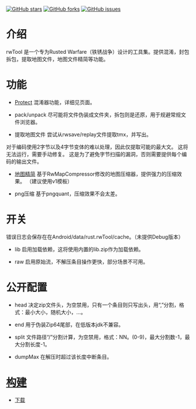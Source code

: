 [![GitHub stars](https://img.shields.io/github/stars/n9tank/rwmodProtect)](https://githubfast.com/n9tank/rwmodProtect/stargazers) [![GitHub forks](https://img.shields.io/github/forks/n9tank/rwmodProtect)](https://githubfast.com/n9tank/rwmodProtect/network) [![GitHub issues](https://img.shields.io/github/issues/n9tank/rwmodProtect)](https://githubfast.com/n9tank/rwmodProtect/issues)

# 介绍
 rwTool 是一个专为Rusted Warfare（铁锈战争）设计的工具集。提供混淆，封包拆包，提取地图文件，地图文件精简等功能。

# 功能

- [Protect](README_Protect.MD)
混淆器功能，详细见页面。

- pack/unpack
尽可能将文件伪装成文件夹，拆包则是还原，用于规避常规文件浏览器。

- 提取地图文件
尝试从rwsave/replay文件提取tmx，并写出。

对于编码使用2字节以及4字节变体的难以处理，因此仅提取可能的最大文。
这将无法运行，需要手动修复。
这是为了避免字节扫描的漏洞，否则需要提供每个编码的输出文件。

- [地图精简](https://github.com/Timeree/RwMapCompressor)
基于RwMapCompressor修改的地图压缩器，提供强力的压缩效果。
（建议使用v1模板）

- png压缩
基于pngquant，压缩效果不会太差。

# 开关

错误日志会保存在在Android/data/rust.rwTool/cache。（未提供Debug版本）

- lib 启用加载依赖，这将使用内置的lib.zip作为加载依赖。

- raw 启用原始流，不解压条目操作更快，部分场景不可用。

# 公开配置 

- head 决定zip文件头，为空禁用，只有一个条目则只写出头，用“,”分割，格式：最小大小，随机大小，…。

- end 用于伪装Zip64尾部，在低版本jdk不兼容。

- split 文件路径“/”分割计算，为空禁用，格式：NN。(0-9)，最大分割数-1，最大分割长度-1。

- dumpMax 在解压时超过该长度中断条目。

# [构建](BUILD.MD)
- [下载](https://gitee.com/n9tank/rwTool/releases)